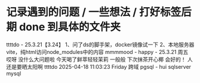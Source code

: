 # 记录遇到的问题 / 一些想法 / 打好标签后期 done 到具体的文件夹
ttttdo - 25.3.21【3.24】
1、问了ds的脚手架，docker镜像试一下
2、本地服务器vite，纯html访问node_modules中的内容
mmmmood - happy - 25.3.21 周五
哎呀 没什么大问题啦 今天喝了鲜萃轻轻茉莉 一般般 下次抹茶开心椰   会好的！ 人还是要晒太阳啊
ttttdo 2025-04-18 11:03:23 Friday
跨域
pgsql - hui
sqlserver mysql
